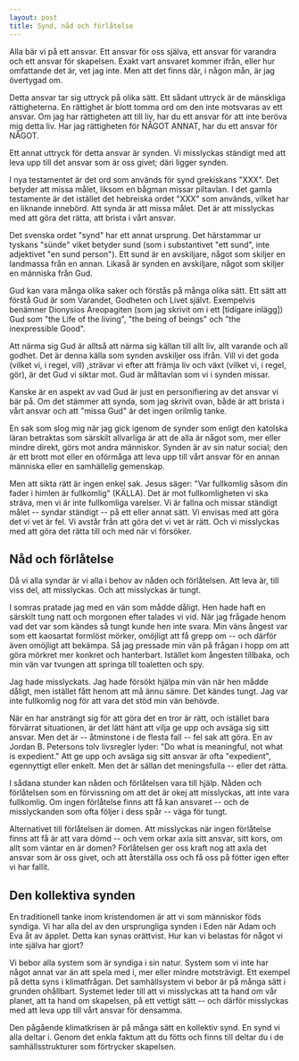 ```yaml
---
layout: post
title: Synd, nåd och förlåtelse
---
```


Alla bär vi på ett ansvar. Ett ansvar för oss själva, ett ansvar
för varandra och ett ansvar för skapelsen. Exakt vart ansvaret
kommer ifrån, eller hur omfattande det är, vet jag inte. Men att
det finns där, i någon mån, är jag övertygad om.

Detta ansvar tar sig uttryck på olika sätt. Ett sådant uttryck är
de mänskliga rättigheterna. En rättighet är blott tomma ord om
den inte motsvaras av ett ansvar. Om jag har rättigheten att till
liv, har du ett ansvar för att inte beröva mig detta liv. Har jag
rättigheten för NÅGOT ANNAT, har du ett ansvar för NÅGOT.

Ett annat uttryck för detta ansvar är synden. Vi misslyckas
ständigt med att leva upp till det ansvar som är oss givet; däri
ligger synden.

I nya testamentet är det ord som används för synd grekiskans
"XXX". Det betyder att missa målet, liksom en bågman missar
piltavlan. I det gamla testamente är det istället det hebreiska
ordet "XXX" som används, vilket har en liknande innebörd. Att
synda är att missa målet. Det är att misslyckas med att göra det
rätta, att brista i vårt ansvar. 

Det svenska ordet "synd" har ett annat ursprung. Det härstammar
ur tyskans "sünde" viket betyder sund (som i substantivet "ett
sund", inte adjektivet "en sund person"). Ett sund är en
avskiljare, något som skiljer en landmassa från en annan. Likaså
är synden en avskiljare, något som skiljer en människa från Gud.

Gud kan vara många olika saker och förstås på många olika sätt.
Ett sätt att förstå Gud är som Varandet, Godheten och Livet
självt. Exempelvis benämner Dionysios Areopagiten (som jag skrivit
om i ett [tidigare inlägg]) Gud som "the Life of the living",
"the being of beings" och "the inexpressible Good".

Att närma sig Gud är alltså att närma sig källan till allt liv,
allt varande och all godhet. Det är denna källa som synden
avskiljer oss ifrån. Vill vi det goda (vilket vi, i regel, vill)
,strävar vi efter att främja liv och växt (vilket vi, i regel,
gör), är det Gud vi siktar mot. Gud är måltavlan som vi i
synden missar.

Kanske är en aspekt av vad Gud är just en personifiering av det
ansvar vi bär på. Om det stämmer att synda, som jag skrivit ovan,
både är att brista i vårt ansvar och att "missa Gud" är det ingen
orilmlig tanke. 

En sak som slog mig när jag gick igenom de synder som enligt den
katolska läran betraktas som särskilt allvarliga är att de alla
är något som, mer eller mindre direkt, görs mot andra människor.
Synden är av sin natur social; den är ett brott mot eller en
oförmåga att leva upp till vårt ansvar för en annan människa
eller en samhällelig gemenskap.

Men att sikta rätt är ingen enkel sak. Jesus säger: "Var
fullkomlig såsom din fader i himlen är fullkomlig" (KÄLLA). Det
är mot fullkomligheten vi ska sträva, men vi är inte fullkomliga
varelser. Vi är fallna och missar ständigt målet -- syndar
ständigt -- på ett eller annat sätt. Vi envisas med att göra det
vi vet är fel. Vi avstår från att göra det vi vet är rätt. Och vi
misslyckas med att göra det rätta till och med när vi försöker.


## Nåd och förlåtelse

Då vi alla syndar är vi alla i behov av nåden och förlåtelsen.
Att leva är, till viss del, att misslyckas. Och att misslyckas är
tungt. 

I somras pratade jag med en vän som mådde dåligt. Hen hade haft
en särskilt tung natt och morgonen efter talades vi vid. När jag
frågade henom vad det var som kändes så tungt kunde hen inte
svara. Min väns ångest var som ett kaosartat formlöst mörker,
omöjligt att få grepp om -- och därför även omöjligt att bekämpa.
Så jag pressade min vän på frågan i hopp om att göra mörkret mer
konkret och hanterbart. Istället kom ångesten tillbaka, och min
vän var tvungen att springa till toaletten och spy.

Jag hade misslyckats. Jag hade försökt hjälpa min vän när hen
mådde dåligt, men istället fått henom att må ännu sämre. Det
kändes tungt. Jag var inte fullkomlig nog för att vara det stöd
min vän behövde.

När en har ansträngt sig för att göra det en tror är rätt, och
istället bara förvärrat situationen, är det lätt hänt att vilja
ge upp och avsäga sig sitt ansvar. Men det är -- åtminstone i
de flesta fall -- fel sak att göra. En av Jordan B. Petersons tolv
livsregler lyder: "Do what is meaningful, not what is expedient."
Att ge upp och avsäga sig sitt ansvar är ofta "expedient",
egennyttigt eller enkelt. Men det är sällan det meningsfulla --
eller det rätta.

I sådana stunder kan nåden och förlåtelsen vara till hjälp. Nåden
och förlåtelsen som en förvissning om att det är okej att
misslyckas, att inte vara fullkomlig. Om ingen förlåtelse finns
att få kan ansvaret -- och de misslyckanden som ofta följer i
dess spår -- väga för tungt.

Alternativet till förlåtelsen är domen. Att misslyckas när ingen
förlåtelse finns att få är att vara dömd -- och vem orkar axla
sitt ansvar, sitt kors, om allt som väntar en är domen?
Förlåtelsen ger oss kraft nog att axla det ansvar som är oss
givet, och att återställa oss och få oss på fötter igen efter
vi har fallit.


## Den kollektiva synden

En traditionell tanke inom kristendomen är att vi som människor
föds syndiga. Vi har alla del av den ursprungliga synden i Eden
när Adam och Eva åt av äpplet. Detta kan synas orättvist. Hur kan
vi belastas för något vi inte själva har gjort? 

Vi bebor alla system som är syndiga i sin natur. System som vi
inte har något annat var än att spela med i, mer eller mindre
motsträvigt. Ett exempel på detta syns i klimatfrågan. Det
samhällsystem vi bebor är på många sätt i grunden ohållbart.
Systemet leder till att vi misslyckas att ta hand om vår planet,
att ta hand om skapelsen, på ett vettigt sätt -- och därför
misslyckas med att leva upp till vårt ansvar för densamma.

Den pågående klimatkrisen är på många sätt en kollektiv synd. En
synd vi alla deltar i. Genom det enkla faktum att du fötts och
finns till deltar du i de samhällsstrukturer som förtrycker
skapelsen. 
